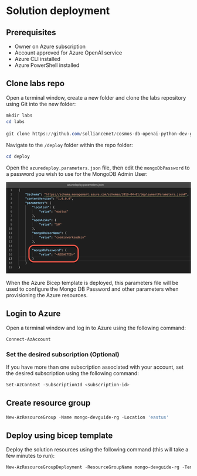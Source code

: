 # Solution deployment

## Prerequisites

- Owner on Azure subscription
- Account approved for Azure OpenAI service
- Azure CLI installed
- Azure PowerShell installed

## Clone labs repo

Open a terminal window, create a new folder and clone the labs repository using Git into the new folder:

```powershell
mkdir labs
cd labs

git clone https://github.com/solliancenet/cosmos-db-openai-python-dev-guide-labs.git
```

Navigate to the `/deploy` folder within the repo folder:

```powershell
cd deploy
```

Open the `azuredeploy.parameters.json` file, then edit the `mongoDbPassword` to a password you wish to use for the MongoDB Admin User:

![editing the azuredeploy.parameters.json file with mongoDBPassword parameter highlighted](images/editor-azuredeploy-parameters-json-password.png)

When the Azure Bicep template is deployed, this parameters file will be used to configure the Mongo DB Password and other parameters when provisioning the Azure resources.

## Login to Azure

Open a terminal window and log in to Azure using the following command:

```Powershell
Connect-AzAccount
```

### Set the desired subscription (Optional)

If you have more than one subscription associated with your account, set the desired subscription using the following command:

```Powershell
Set-AzContext -SubscriptionId <subscription-id>
```

## Create resource group

```Powershell
New-AzResourceGroup -Name mongo-devguide-rg -Location 'eastus'
```

## Deploy using bicep template

Deploy the solution resources using the following command (this will take a few minutes to run):

```Powershell
New-AzResourceGroupDeployment -ResourceGroupName mongo-devguide-rg -TemplateFile .\azuredeploy.bicep -TemplateParameterFile .\azuredeploy.parameters.json -c
```
